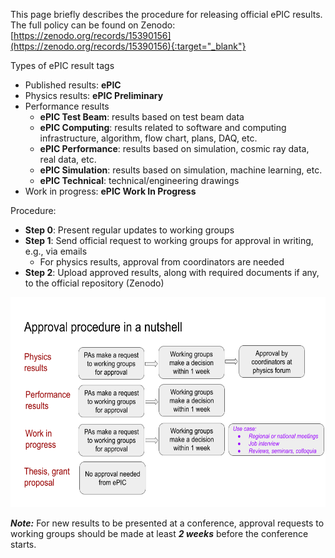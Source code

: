 This page briefly describes the procedure for releasing official ePIC results. The full policy can be found on Zenodo: [https://zenodo.org/records/15390156](https://zenodo.org/records/15390156){:target="_blank"}


Types of ePIC result tags
* Published results: **ePIC** 
* Physics results: **ePIC Preliminary**
* Performance results
  *  **ePIC Test Beam**: results based on test beam data
  *  **ePIC Computing**: results related to software and computing infrastructure, algorithm, flow chart, plans, DAQ, etc.
  *  **ePIC Performance**: results based on simulation, cosmic ray data, real data, etc.
  *  **ePIC Simulation**: results based on simulation, machine learning, etc.
  *  **ePIC Technical**: technical/engineering drawings
* Work in progress: **ePIC Work In Progress**
 

Procedure:
* **Step 0**: Present regular updates to working groups
* **Step 1**: Send official request to working groups for approval in writing, e.g., via emails
  * For physics results, approval from coordinators are needed 
* **Step 2**: Upload approved results, along with required documents if any, to the official repository (Zenodo)


<img src="/assets/images/results_release/procedure.png" style="width:6in;height:3.5in" />

***Note:*** For new results to be presented at a conference, approval requests to working groups should be made at least ***2 weeks*** before the conference starts. 
